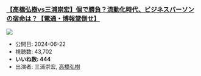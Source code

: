 ### [【高橋弘樹vs三浦崇宏】個で勝負？流動化時代、ビジネスパーソンの宿命は？【電通・博報堂倒せ】](https://www.youtube.com/watch?v=5GjMSa1YVLQ)
[![](https://img.youtube.com/vi/5GjMSa1YVLQ/sddefault.jpg)](https://www.youtube.com/watch?v=5GjMSa1YVLQ)
-   公開日: 2024-06-22
-   視聴数: 43,702
-   **いいね数: 444**
-   出演者: 三浦崇宏, [高橋弘樹](/rehacq_fan/people/高橋弘樹 "wikilink")
